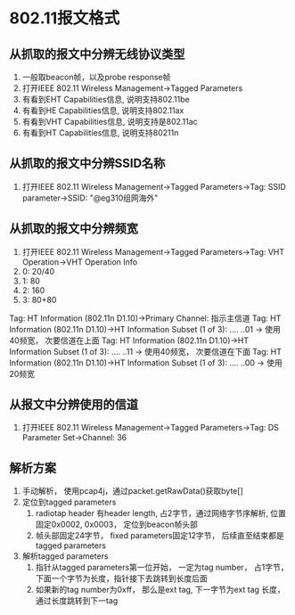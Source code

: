 # 802.11报文格式


## 从抓取的报文中分辨无线协议类型

1. 一般取beacon帧，以及probe response帧
2. 打开IEEE 802.11 Wireless Management->Tagged Parameters
3. 有看到EHT Capabilities信息, 说明支持802.11be
4. 有看到HE Capabilities信息, 说明支持802.11ax
5. 有看到VHT Capabilities信息, 说明支持是802.11ac
6. 有看到HT Capabilities信息, 说明支持80211n

## 从抓取的报文中分辨SSID名称

1. 打开IEEE 802.11 Wireless Management->Tagged Parameters->Tag: SSID parameter->SSID: "@eg310组网海外"

## 从抓取的报文中分辨频宽

1. 打开IEEE 802.11 Wireless Management->Tagged Parameters->Tag: VHT Operation->VHT Operation Info
2. 0: 20/40
3. 1: 80
4. 2: 160
5. 3: 80+80

Tag: HT Information (802.11n D1.10)->Primary Channel: 指示主信道
Tag: HT Information (802.11n D1.10)->HT Information Subset (1 of 3): .... ..01 -> 使用40频宽， 次要信道在上面
Tag: HT Information (802.11n D1.10)->HT Information Subset (1 of 3): .... ..11 -> 使用40频宽， 次要信道在下面
Tag: HT Information (802.11n D1.10)->HT Information Subset (1 of 3): .... ..00 -> 使用20频宽

## 从报文中分辨使用的信道

1. 打开IEEE 802.11 Wireless Management->Tagged Parameters->Tag: DS Parameter Set->Channel: 36

## 解析方案

1. 手动解析， 使用pcap4j，通过packet.getRawData()获取byte[]
2. 定位到tagged parameters
   1. radiotap header 有header length, 占2字节，通过网络字节序解析, 位置固定0x0002, 0x0003， 定位到beacon帧头部
   2. 帧头部固定24字节， fixed parameters固定12字节， 后续直至结束都是tagged parameters
3. 解析tagged parameters
   1. 指针从tagged parameters第一位开始， 一定为tag number， 占1字节， 下面一个字节为长度，指针接下去跳转到长度后面
   2. 如果新的tag number为0xff， 那么是ext tag, 下一字节为ext tag 长度， 通过长度跳转到下一tag